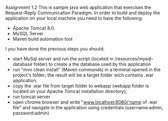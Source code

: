 Assignment 1.2 
This is sample java web application that exercises the Request-Reply Communication Paradigm.
In order to build and deploy the application on your local machine you need to have the following:
- Apache Tomcat 8.0.
- MySQL Server
- Maven build automation tool

I you have done the previous steps you should:
- start MySql server and run the script (located in /resources/mysql-database folder) to create a the database used by this application
- run "mvn clean install" (Maven commands) in a terminal opened in the project's folder; the result will be a target folder wich contains .war application. 
- copy the .war file from target folder to webapp (webapp folder is located on your Apache Tomcat installation directory);
- run tomcat server
- open chrome browser and write "www.localhost:8080/'name of .war file" and navigate in the application using credentials (username:admin, password:admin)